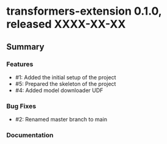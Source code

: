 # transformers-extension 0.1.0, released XXXX-XX-XX


## Summary


### Features

  - #1: Added the initial setup of the project
  - #5: Prepared the skeleton of the project
  - #4: Added model downloader UDF 
  
### Bug Fixes

  - #2: Renamed master branch to main
  
### Documentation

  